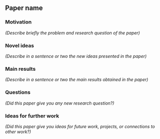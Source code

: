
## Paper name
### Motivation
*(Describe briefly the problem and research question of the paper)*
### Novel ideas
*(Describe in a sentence or two the new ideas presented in the paper)*
### Main results
*(Describe in a sentence or two the main results obtained in the paper)*
### Questions
*(Did this paper give you any new research question?)*
### Ideas for further work
*(Did this paper give you ideas for future work, projects, or connections to other work?)*
